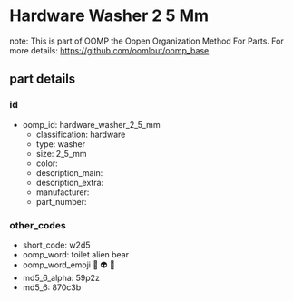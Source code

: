 # Hardware Washer 2 5 Mm  

note: This is part of OOMP the Oopen Organization Method For Parts. For more details: https://github.com/oomlout/oomp_base

##  part details





### id
* oomp_id: hardware_washer_2_5_mm
  * classification: hardware
  * type: washer
  * size: 2_5_mm
  * color: 
  * description_main: 
  * description_extra: 
  * manufacturer: 
  * part_number: 

### other_codes
* short_code: w2d5
* oomp_word: toilet alien bear
* oomp_word_emoji :toilet: :alien: :bear:
* md5_6_alpha: 59p2z
* md5_6: 870c3b